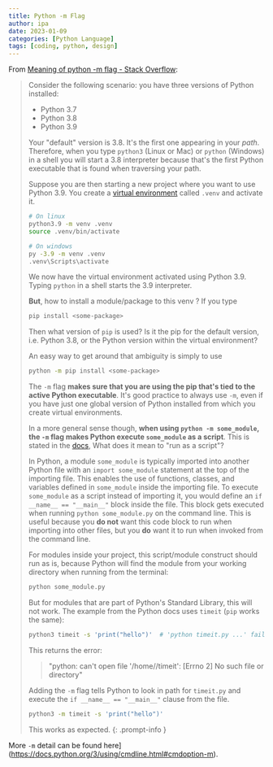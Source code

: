 ```yaml
---
title: Python -m Flag
author: ipa
date: 2023-01-09
categories: [Python Language]
tags: [coding, python, design]
---
```


From [Meaning of python -m flag - Stack Overflow](https://stackoverflow.com/questions/50821312/meaning-of-python-m-flag):

> Consider the following scenario: you have three versions of Python installed:
> 
> - Python 3.7
> - Python 3.8
> - Python 3.9
> 
> Your "default" version is 3.8. It's the first one appearing in your *path*. Therefore, when you type `python3` (Linux or Mac) or `python` (Windows) in a shell you will start a 3.8 interpreter because that's the first Python executable that is found when traversing your path.
> 
> Suppose you are then starting a new project where you want to use Python 3.9. You create a [virtual environment](https://docs.python.org/3/library/venv.html) called `.venv` and activate it.
> 
> ```bash
> # On linux
> python3.9 -m venv .venv
> source .venv/bin/activate
> ```
> 
> ```bash
> # On windows
> py -3.9 -m venv .venv
> .venv\Scripts\activate
> ```
> 
> We now have the virtual environment activated using Python 3.9. Typing `python` in a shell starts the 3.9 interpreter.
> 
> **But**, how to install a module/package to this venv ? If you type 
> 
> ```bash
> pip install <some-package>
> ```
> 
> Then what version of `pip` is used? Is it the pip for the default version, i.e. Python 3.8, or the Python version within the virtual environment?
> 
> An easy way to get around that ambiguity is simply to use
> 
> ```bash
> python -m pip install <some-package>
> ```
> 
> The `-m` flag **makes sure that you are using the pip that's tied to the active Python executable**. It's good practice to always use `-m`, even if you have just one global version of Python installed from which you create virtual environments.
> 
> In a more general sense though, **when using `python -m some_module`, the `-m` flag makes Python execute `some_module` as a script**. This is stated in the [docs](https://docs.python.org/3/using/cmdline.html), What does it mean to "run as a script"?
> 
> In Python, a module `some_module` is typically imported into another Python file with an `import some_module` statement at the top of the importing file. This enables the use of functions, classes, and variables defined in `some_module` inside the importing file. To execute `some_module` as a script instead of importing it, you would define an `if __name__ == "__main__"` block inside the file. This block gets executed when running `python some_module.py` on the command line. This is useful because you **do not** want this code block to run when importing into other files, but you **do** want it to run when invoked from the command line.
> 
> For modules inside your project, this script/module construct should run as is, because Python will find the module from your working directory when running from the terminal:
> 
> ```bash
> python some_module.py
> ```
> 
> But for modules that are part of Python's Standard Library, this will not work. The example from the Python docs uses `timeit` (`pip` works the same):
> 
> ```bash
> python3 timeit -s 'print("hello")'  # 'python timeit.py ...' fails as well 
> ```
> 
> This returns the error: 
> > "python: can't open file '/home/<username>/timeit': [Errno 2] No such file or directory"
> 
> Adding the `-m` flag tells Python to look in path for `timeit.py` and execute the `if __name__ == "__main__"` clause from the file.
> 
> ```bash
> python3 -m timeit -s 'print("hello")'
> ```
>
> This works as expected.
{: .prompt-info }

More `-m` detail can be found here](https://docs.python.org/3/using/cmdline.html#cmdoption-m).


